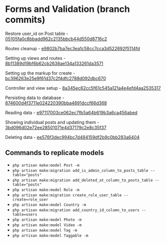 # Forms and Validation (branch commits)
Restore user_id on Post table - [05105fa0c8bbadd962c2135bbcb44d550d8716c2](https://github.com/kateaubreycellan-nabepero/laravel-test-and-demo/commit/05105fa0c8bbadd962c2135bbcb44d550d8716c2)

Routes cleanup - [e9802b7ba7ec3ea1c58cc7cca3d522692f5114fd](https://github.com/kateaubreycellan-nabepero/laravel-test-and-demo/commit/e9802b7ba7ec3ea1c58cc7cca3d522692f5114fd)

Setting up views and routes - [8b11389d19bf6b62cb2638ae134a133261da3571](https://github.com/kateaubreycellan-nabepero/laravel-test-and-demo/commit/8b11389d19bf6b62cb2638ae134a133261da3571)

Setting up the markup for create - [bc396263e25e9f61d37c2f4dfc2788d092dbc670](https://github.com/kateaubreycellan-nabepero/laravel-test-and-demo/commit/bc396263e25e9f61d37c2f4dfc2788d092dbc670)

Controller and view setup - [8a345ec62cc5f61c545a121a4e4efd4aa2535317](https://github.com/kateaubreycellan-nabepero/laravel-test-and-demo/commit/8a345ec62cc5f61c545a121a4e4efd4aa2535317)

Persisting data to database - [874600d4f3711e024220390bba4891dccf66d368](https://github.com/kateaubreycellan-nabepero/laravel-test-and-demo/commit/874600d4f3711e024220390bba4891dccf66d368)

Reading data - [e97117003ce062ec7fb5a64b619b3a6ca456abed](https://github.com/kateaubreycellan-nabepero/laravel-test-and-demo/commit/e97117003ce062ec7fb5a64b619b3a6ca456abed)

Showing individual posts and updating them - [3bd096d02e72ee28501071e4d37179c2e8c35f37](https://github.com/kateaubreycellan-nabepero/laravel-test-and-demo/commit/3bd096d02e72ee28501071e4d37179c2e8c35f37)

Deleting data - [ee576f3dec994bc7d484159df2b9c0bb283a6404](https://github.com/kateaubreycellan-nabepero/laravel-test-and-demo/commit/ee576f3dec994bc7d484159df2b9c0bb283a6404)

## Commands to replicate models
- `php artisan make:model Post -m`
- `php artisan make:migration add_is_admin_column_to_posts_table --table="posts"`
- `php artisan make:migration add_deleted_at_column_to_posts_table --table="posts"`
- `php artisan make:model Role -m`
- `php artisan make:migration create_role_user_table --create=role_user`
- `php artisan make:model Country -m`
- `php artisan make:migration add_country_id_column_to_users --table=users`
- `php artisan make:model Photo -m`
- `php artisan make:model Video -m`
- `php artisan make:model Tag -m`
- `php artisan make:model Taggable -m`
